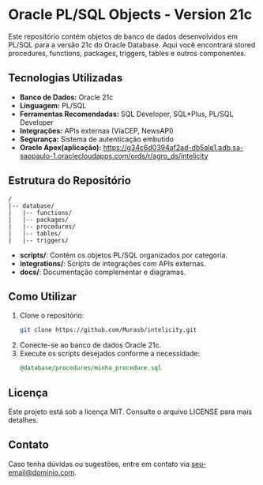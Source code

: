 # Oracle PL/SQL Objects - Version 21c

Este repositório contém objetos de banco de dados desenvolvidos em PL/SQL para a versão 21c do Oracle Database. 
Aqui você encontrará stored procedures, functions, packages, triggers, tables e outros componentes.

## Tecnologias Utilizadas
- **Banco de Dados:** Oracle 21c
- **Linguagem:** PL/SQL
- **Ferramentas Recomendadas:** SQL Developer, SQL*Plus, PL/SQL Developer
- **Integrações:** APIs externas (ViaCEP, NewsAPI)
- **Segurança:** Sistema de autenticação embutido
- **Oracle Apex(aplicação):** https://g34c6d0394af2ad-db5ale1.adb.sa-saopaulo-1.oraclecloudapps.com/ords/r/agro_ds/intelicity
  
## Estrutura do Repositório
```
/
|-- database/
|   |-- functions/
|   |-- packages/
|   |-- procedures/
|   |-- tables/
|   |-- triggers/
```

- **scripts/**: Contém os objetos PL/SQL organizados por categoria.
- **integrations/**: Scripts de integrações com APIs externas.
- **docs/**: Documentação complementar e diagramas.

## Como Utilizar
1. Clone o repositório:
   ```bash
   git clone https://github.com/Murasb/intelicity.git
   ```
2. Conecte-se ao banco de dados Oracle 21c.
3. Execute os scripts desejados conforme a necessidade:
   ```sql
   @database/procedures/minha_procedure.sql
   ```

## Licença
Este projeto está sob a licença MIT. Consulte o arquivo LICENSE para mais detalhes.

## Contato
Caso tenha dúvidas ou sugestões, entre em contato via [seu-email@dominio.com](mailto:seu-email@dominio.com).
